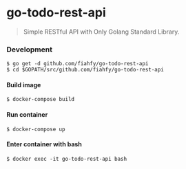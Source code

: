 # go-todo-rest-api

> Simple RESTful API with Only Golang Standard Library.

### Development
```
$ go get -d github.com/fiahfy/go-todo-rest-api
$ cd $GOPATH/src/github.com/fiahfy/go-todo-rest-api
```

#### Build image
```
$ docker-compose build
```

#### Run container
```
$ docker-compose up
```

#### Enter container with bash
```
$ docker exec -it go-todo-rest-api bash
```
